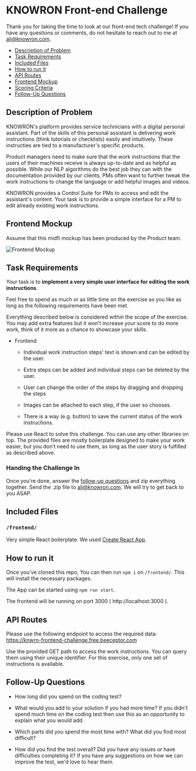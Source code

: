 # KNOWRON Front-end Challenge

Thank you for taking the time to look at our front-end tech challenge! If you have any questions or comments, do not hesitate to reach out to me at ali@knowron.com.

* [Description of Problem](#description-of-problem)
* [Task Requirements](#task-requirements)
* [Included Files](#included-files)
* [How to run it](#how-to-run-it)
* [API Routes](#api-routes)
* [Frontend Mockup](#frontend-mockup)
* [Scoring Criteria](#scoring-criteria)
* [Follow-Up Questions](#follow-up-questions)


## Description of Problem

KNOWRON's platform provides service technicians with a digital personal assistant. Part of the skills of this personal assistant is delivering work instructions (think tutorials or checklists) easily and intuitively. These instructies are tied to a manufacturer's specific products.

Product managers need to make sure that the work instructions that the users of their machines receive is always up-to-date and as helpful as possible. While our NLP algorithms do the best job they can with the documentation provided by our clients, PMs often want to further tweak the work instructions to change the language or add helpful images and videos.

KNOWRON provides a Control Suite for PMs to access and edit the assistant's content. Your task is to provide a simple interface for a PM to edit already existing work instructions.

## Frontend Mockup

Assume that this midfi mockup has been produced by the Product team. 

![Frontend Mockup](https://i.ibb.co/sgm7mDv/index.png)

## Task Requirements

Your task is to **implement a very simple user interface for editing the work instructions**.

Feel free to spend as much or as little time on the exercise as you like as long as the following requirements have been met.

Everything described below is considered within the scope of the exercise. You may add extra features but it won’t increase your score to do more work, think of it more as a chance to showcase your skills.

- Frontend

  - Individual work instruction steps' text is shown and can be edited by the user.

  - Extra steps can be added and individual steps can be deleted by the user.

  - User can change the order of the steps by dragging and dropping the steps
  
  - Images can be attached to each step, if the user so chooses.

  - There is a way (e.g. button) to save the current status of the work instructions.


Please use React to solve this challenge. You can use any other libraries on top. The provided files are mostly boilerplate designed to make your work easier, but you don’t need to use them, as long as the user story is fulfilled as described above. 

### Handing the Challenge In

Once you're done, answer the [follow-up questions](#follow-up-questions) and zip everything together. Send the .zip file to ali@knowron.com. We will try to get back to you ASAP.

## Included Files

### `/frontend/`

Very simple React boilerplate. We used [Create React App](https://github.com/facebook/create-react-app).


## How to run it


Once you’ve cloned this repo, You can then run `npm i` on `/frontend/`. This will install the necessary packages.

The App can be started using `npm run start`. 

The frontend will be running on port 3000 ( http://localhost:3000 ).

## API Routes

Please use the following endpoint to access the required data: https://knwrn-frontend-challenge.free.beeceptor.com

Use the provided GET path to access the work instructions. You can query them using their unique identifier. For this exercise, only one set of instructions is available.


## Follow-Up Questions

- How long did you spend on the coding test? 

- What would you add to your solution if you had more time? If you didn't spend much time on the coding test then use this as an opportunity to explain what you would add.

- Which parts did you spend the most time with? What did you find most difficult?

- How did you find the test overall? Did you have any issues or have difficulties completing it? If you have any suggestions on how we can improve the test, we'd love to hear them.
